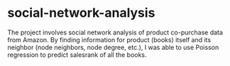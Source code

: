 # social-network-analysis
The project involves social network analysis of product co-purchase data from Amazon. By finding information for product (books) itself and its neighbor (node neighbors, node degree, etc.), I was able to use Poisson regression to predict salesrank of all the books.
